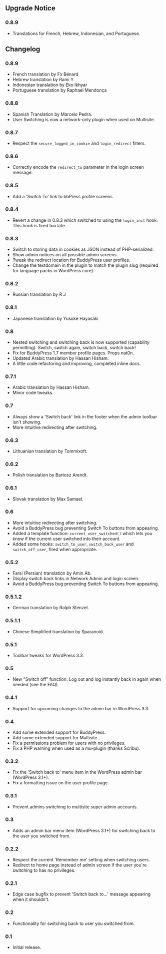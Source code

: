 
## Upgrade Notice ##

### 0.8.9 ###
* Translations for French, Hebrew, Indonesian, and Portuguese.

## Changelog ##

### 0.8.9 ###
* French translation by Fx Bénard
* Hebrew translation by Rami Y
* Indonesian translation by Eko Ikhyar
* Portuguese translation by Raphael Mendonça

### 0.8.8 ###
* Spanish Translation by Marcelo Pedra.
* User Switching is now a network-only plugin when used on Multisite.

### 0.8.7 ###
* Respect the `secure_logged_in_cookie` and `login_redirect` filters.

### 0.8.6 ###
* Correctly encode the `redirect_to` parameter in the login screen message.

### 0.8.5 ###
* Add a 'Switch To' link to bbPress profile screens.

### 0.8.4 ###
* Revert a change in 0.8.3 which switched to using the `login_init` hook. This hook is fired too late.

### 0.8.3 ###
* Switch to storing data in cookies as JSON instead of PHP-serialized.
* Show admin notices on all possible admin screens.
* Tweak the redirect location for BuddyPress user profiles.
* Change the textdomain in the plugin to match the plugin slug (required for language packs in WordPress core).

### 0.8.2 ###
* Russian translation by R J

### 0.8.1 ###
* Japanese translation by Yusuke Hayasaki

### 0.8 ###
* Nested switching and switching back is now supported (capability permitting). Switch, switch again, switch back, switch back!
* Fix for BuddyPress 1.7 member profile pages. Props nat0n.
* Updated Arabic translation by Hassan Hisham.
* A little code refactoring and improving, completed inline docs.

### 0.7.1 ###
* Arabic translation by Hassan Hisham.
* Minor code tweaks.

### 0.7 ###
* Always show a 'Switch back' link in the footer when the admin toolbar isn't showing.
* More intuitive redirecting after switching.

### 0.6.3 ###
* Lithuanian translation by Tommixoft.

### 0.6.2 ###
* Polish translation by Bartosz Arendt.

### 0.6.1 ###
* Slovak translation by Max Samael.

### 0.6 ###
* More intuitive redirecting after switching.
* Avoid a BuddyPress bug preventing Switch To buttons from appearing.
* Added a template function: `current_user_switched()` which lets you know if the current user switched into their account.
* Added some hooks: `switch_to_user`, `switch_back_user` and `switch_off_user`, fired when appropriate.

### 0.5.2 ###
* Farsi (Persian) translation by Amin Ab.
* Display switch back links in Network Admin and login screen.
* Avoid a BuddyPress bug preventing Switch To buttons from appearing.

### 0.5.1.2 ###
* German translation by Ralph Stenzel.

### 0.5.1.1 ###
* Chinese Simplified translation by Sparanoid.

### 0.5.1 ###
* Toolbar tweaks for WordPress 3.3.

### 0.5 ###
* New "Switch off" function: Log out and log instantly back in again when needed (see the FAQ).

### 0.4.1 ###
* Support for upcoming changes to the admin bar in WordPress 3.3.

### 0.4 ###
* Add some extended support for BuddyPress.
* Add some extended support for Multisite.
* Fix a permissions problem for users with no privileges.
* Fix a PHP warning when used as a mu-plugin (thanks Scribu).

### 0.3.2 ###
* Fix the 'Switch back to' menu item in the WordPress admin bar (WordPress 3.1+).
* Fix a formatting issue on the user profile page.

### 0.3.1 ###
* Prevent admins switching to multisite super admin accounts.

### 0.3 ###
* Adds an admin bar menu item (WordPress 3.1+) for switching back to the user you switched from.

### 0.2.2 ###
* Respect the current 'Remember me' setting when switching users.
* Redirect to home page instead of admin screen if the user you're switching to has no privileges.

### 0.2.1 ###
* Edge case bugfix to prevent 'Switch back to...' message appearing when it shouldn't.

### 0.2 ###
* Functionality for switching back to user you switched from.

### 0.1 ###
* Initial release.
